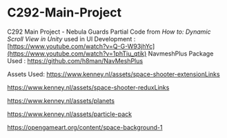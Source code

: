 # C292-Main-Project
C292 Main Project - Nebula Guards
Partial Code from *How to: Dynamic Scroll View in Unity* used in UI Development : [https://www.youtube.com/watch?v=Q-G-W93jhYc](https://www.youtube.com/watch?v=1phTiu_qtik)
NavmeshPlus Package Used : https://github.com/h8man/NavMeshPlus


Assets Used:
https://www.kenney.nl/assets/space-shooter-extensionLinks 

https://www.kenney.nl/assets/space-shooter-reduxLinks 

https://www.kenney.nl/assets/planets

https://www.kenney.nl/assets/particle-pack

https://opengameart.org/content/space-background-1
